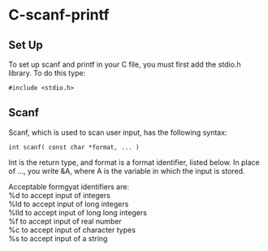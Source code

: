 # C-scanf-printf

## Set Up
To set up scanf and printf in your C file, you must first add the stdio.h library. To do this type:
```
#include <stdio.h>
```

## Scanf
Scanf, which is used to scan user input, has the following syntax:
```
int scanf( const char *format, ... )
```
Int is the return type, and format is a format identifier, listed below. In place of ..., you write &A, where A is the variable in which the input is stored.

Acceptable formgyat identifiers are: <br>
%d to accept input of integers <br>
%ld to  accept input of long integers <br>
%lld to accept input of long long integers <br>
%f to accept input of real number <br>
%c to accept input of character types <br>
%s to accept input of a string <br>
